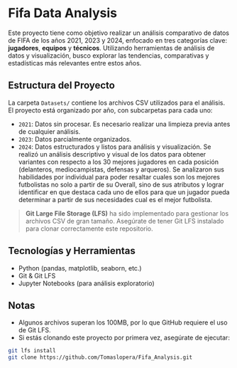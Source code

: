# Fifa Data Analysis

Este proyecto tiene como objetivo realizar un análisis comparativo de datos de FIFA de los años 2021, 2023 y 2024, enfocado en tres categorías clave: **jugadores**, **equipos** y **técnicos**. Utilizando herramientas de análisis de datos y visualización, busco explorar las tendencias, comparativas y estadísticas más relevantes entre estos años.

## Estructura del Proyecto

La carpeta `Datasets/` contiene los archivos CSV utilizados para el análisis. El proyecto está organizado por año, con subcarpetas para cada uno:

- `2021`: Datos sin procesar. Es necesario realizar una limpieza previa antes de cualquier análisis.
- `2023`: Datos parcialmente organizados.
- `2024`: Datos estructurados y listos para análisis y visualización. Se realizó un análisis descriptivo y visual de los datos para obtener variantes con respecto a los 30 mejores jugadores en cada posición (delanteros, mediocampistas, defensas y arqueros). Se analizaron sus habilidades por individual para poder resaltar cuales son los mejores futbolistas no solo a partir de su Overall, sino de sus atributos y lograr identificar en que destaca cada uno de ellos para que un jugador pueda determinar a partir de sus necesidades cual es el mejor futbolista.

> **Git Large File Storage (LFS)** ha sido implementado para gestionar los archivos CSV de gran tamaño. Asegúrate de tener Git LFS instalado para clonar correctamente este repositorio.

## Tecnologías y Herramientas

- Python (pandas, matplotlib, seaborn, etc.)
- Git & Git LFS
- Jupyter Notebooks (para análisis exploratorio)

## Notas

- Algunos archivos superan los 100MB, por lo que GitHub requiere el uso de Git LFS.
- Si estás clonando este proyecto por primera vez, asegúrate de ejecutar:

```bash
git lfs install
git clone https://github.com/Tomaslopera/Fifa_Analysis.git
```

